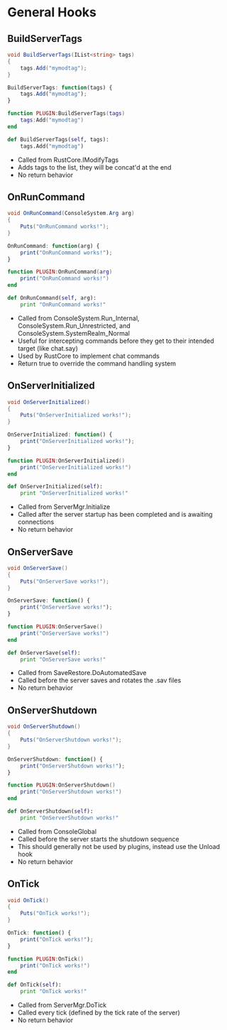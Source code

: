 # General Hooks

## BuildServerTags

``` csharp
void BuildServerTags(IList<string> tags)
{
    tags.Add("mymodtag");
}
```

``` javascript
BuildServerTags: function(tags) {
    tags.Add("mymodtag");
}
```

``` lua
function PLUGIN:BuildServerTags(tags)
    tags:Add("mymodtag")
end
```

``` python
def BuildServerTags(self, tags):
    tags.Add("mymodtag")
```

 * Called from RustCore.IModifyTags
 * Adds tags to the list, they will be concat'd at the end
 * No return behavior

## OnRunCommand

``` csharp
void OnRunCommand(ConsoleSystem.Arg arg)
{
    Puts("OnRunCommand works!");
}
```

``` javascript
OnRunCommand: function(arg) {
    print("OnRunCommand works!");
}
```

``` lua
function PLUGIN:OnRunCommand(arg)
    print("OnRunCommand works!")
end
```

``` python
def OnRunCommand(self, arg):
    print "OnRunCommand works!"
```

 * Called from ConsoleSystem.Run_Internal, ConsoleSystem.Run_Unrestricted, and ConsoleSystem.SystemRealm_Normal
 * Useful for intercepting commands before they get to their intended target (like chat.say)
 * Used by RustCore to implement chat commands
 * Return true to override the command handling system

## OnServerInitialized

``` csharp
void OnServerInitialized()
{
    Puts("OnServerInitialized works!");
}
```

``` javascript
OnServerInitialized: function() {
    print("OnServerInitialized works!");
}
```

``` lua
function PLUGIN:OnServerInitialized()
    print("OnServerInitialized works!")
end
```

``` python
def OnServerInitialized(self):
    print "OnServerInitialized works!"
```

 * Called from ServerMgr.Initialize
 * Called after the server startup has been completed and is awaiting connections
 * No return behavior

## OnServerSave

``` csharp
void OnServerSave()
{
    Puts("OnServerSave works!");
}
```

``` javascript
OnServerSave: function() {
    print("OnServerSave works!");
}
```

``` lua
function PLUGIN:OnServerSave()
    print("OnServerSave works!")
end
```

``` python
def OnServerSave(self):
    print "OnServerSave works!"
```

 * Called from SaveRestore.DoAutomatedSave
 * Called before the server saves and rotates the .sav files
 * No return behavior

## OnServerShutdown

``` csharp
void OnServerShutdown()
{
    Puts("OnServerShutdown works!");
}
```

``` javascript
OnServerShutdown: function() {
    print("OnServerShutdown works!");
}
```

``` lua
function PLUGIN:OnServerShutdown()
    print("OnServerShutdown works!")
end
```

``` python
def OnServerShutdown(self):
    print "OnServerShutdown works!"
```

 * Called from ConsoleGlobal
 * Called before the server starts the shutdown sequence
 * This should generally not be used by plugins, instead use the Unload hook
 * No return behavior

## OnTick

``` csharp
void OnTick()
{
    Puts("OnTick works!");
}
```

``` javascript
OnTick: function() {
    print("OnTick works!");
}
```

``` lua
function PLUGIN:OnTick()
    print("OnTick works!")
end
```

``` python
def OnTick(self):
    print "OnTick works!"
```

 * Called from ServerMgr.DoTick
 * Called every tick (defined by the tick rate of the server)
 * No return behavior
